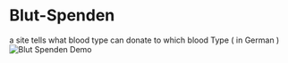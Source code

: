 # Blut-Spenden
a site tells what blood type can donate to which blood Type ( in German ) 
![Blut Spenden Demo](https://github.com/MinaTheDebugger/Blut-Spenden/blob/master/BlutSpendenGif.gif)
